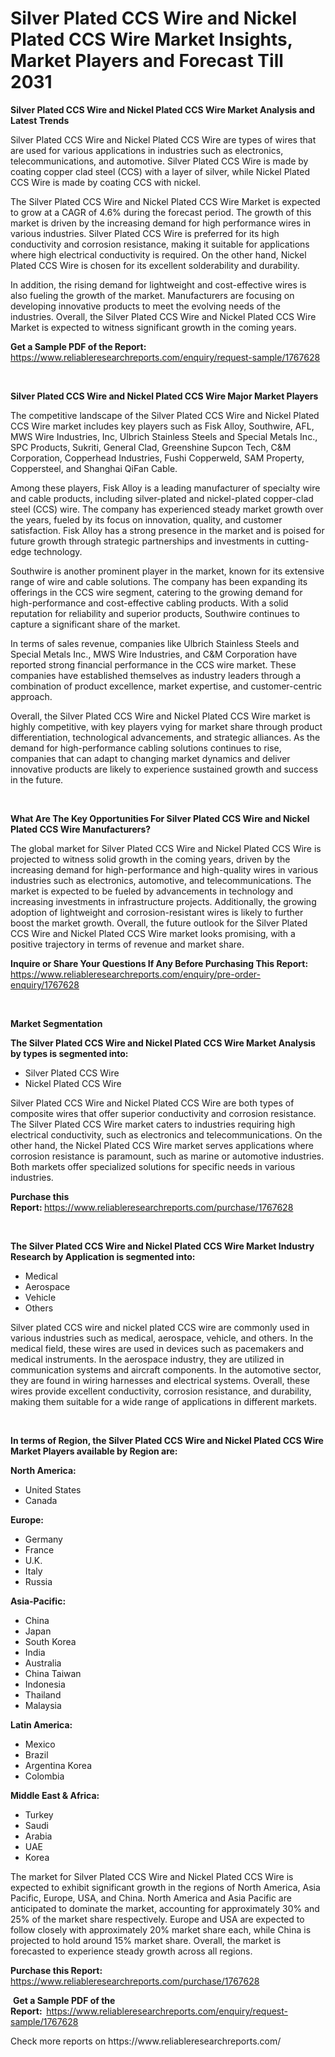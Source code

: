 <p><h1>Silver Plated CCS Wire and Nickel Plated CCS Wire Market Insights, Market Players and Forecast Till 2031</h1></p><p><strong>Silver Plated CCS Wire and Nickel Plated CCS Wire Market Analysis and Latest Trends</strong></p>
<p><p>Silver Plated CCS Wire and Nickel Plated CCS Wire are types of wires that are used for various applications in industries such as electronics, telecommunications, and automotive. Silver Plated CCS Wire is made by coating copper clad steel (CCS) with a layer of silver, while Nickel Plated CCS Wire is made by coating CCS with nickel.</p><p>The Silver Plated CCS Wire and Nickel Plated CCS Wire Market is expected to grow at a CAGR of 4.6% during the forecast period. The growth of this market is driven by the increasing demand for high performance wires in various industries. Silver Plated CCS Wire is preferred for its high conductivity and corrosion resistance, making it suitable for applications where high electrical conductivity is required. On the other hand, Nickel Plated CCS Wire is chosen for its excellent solderability and durability.</p><p>In addition, the rising demand for lightweight and cost-effective wires is also fueling the growth of the market. Manufacturers are focusing on developing innovative products to meet the evolving needs of the industries. Overall, the Silver Plated CCS Wire and Nickel Plated CCS Wire Market is expected to witness significant growth in the coming years.</p></p>
<p><strong>Get a Sample PDF of the Report:&nbsp;</strong> <a href="https://www.reliableresearchreports.com/enquiry/request-sample/1767628">https://www.reliableresearchreports.com/enquiry/request-sample/1767628</a></p>
<p>&nbsp;</p>
<p><strong>Silver Plated CCS Wire and Nickel Plated CCS Wire Major Market Players</strong></p>
<p><p>The competitive landscape of the Silver Plated CCS Wire and Nickel Plated CCS Wire market includes key players such as Fisk Alloy, Southwire, AFL, MWS Wire Industries, Inc, Ulbrich Stainless Steels and Special Metals Inc., SPC Products, Sukriti, General Clad, Greenshine Supcon Tech, C&M Corporation, Copperhead Industries, Fushi Copperweld, SAM Property, Coppersteel, and Shanghai QiFan Cable.</p><p>Among these players, Fisk Alloy is a leading manufacturer of specialty wire and cable products, including silver-plated and nickel-plated copper-clad steel (CCS) wire. The company has experienced steady market growth over the years, fueled by its focus on innovation, quality, and customer satisfaction. Fisk Alloy has a strong presence in the market and is poised for future growth through strategic partnerships and investments in cutting-edge technology.</p><p>Southwire is another prominent player in the market, known for its extensive range of wire and cable solutions. The company has been expanding its offerings in the CCS wire segment, catering to the growing demand for high-performance and cost-effective cabling products. With a solid reputation for reliability and superior products, Southwire continues to capture a significant share of the market.</p><p>In terms of sales revenue, companies like Ulbrich Stainless Steels and Special Metals Inc., MWS Wire Industries, and C&M Corporation have reported strong financial performance in the CCS wire market. These companies have established themselves as industry leaders through a combination of product excellence, market expertise, and customer-centric approach.</p><p>Overall, the Silver Plated CCS Wire and Nickel Plated CCS Wire market is highly competitive, with key players vying for market share through product differentiation, technological advancements, and strategic alliances. As the demand for high-performance cabling solutions continues to rise, companies that can adapt to changing market dynamics and deliver innovative products are likely to experience sustained growth and success in the future.</p></p>
<p>&nbsp;</p>
<p><strong>What Are The Key Opportunities For Silver Plated CCS Wire and Nickel Plated CCS Wire Manufacturers?</strong></p>
<p><p>The global market for Silver Plated CCS Wire and Nickel Plated CCS Wire is projected to witness solid growth in the coming years, driven by the increasing demand for high-performance and high-quality wires in various industries such as electronics, automotive, and telecommunications. The market is expected to be fueled by advancements in technology and increasing investments in infrastructure projects. Additionally, the growing adoption of lightweight and corrosion-resistant wires is likely to further boost the market growth. Overall, the future outlook for the Silver Plated CCS Wire and Nickel Plated CCS Wire market looks promising, with a positive trajectory in terms of revenue and market share.</p></p>
<p><strong>Inquire or Share Your Questions If Any Before Purchasing This Report:</strong> <a href="https://www.reliableresearchreports.com/enquiry/pre-order-enquiry/1767628">https://www.reliableresearchreports.com/enquiry/pre-order-enquiry/1767628</a></p>
<p>&nbsp;</p>
<p><strong>Market Segmentation</strong></p>
<p><strong>The Silver Plated CCS Wire and Nickel Plated CCS Wire Market Analysis by types is segmented into:</strong></p>
<p><ul><li>Silver Plated CCS Wire</li><li>Nickel Plated CCS Wire</li></ul></p>
<p><p>Silver Plated CCS Wire and Nickel Plated CCS Wire are both types of composite wires that offer superior conductivity and corrosion resistance. The Silver Plated CCS Wire market caters to industries requiring high electrical conductivity, such as electronics and telecommunications. On the other hand, the Nickel Plated CCS Wire market serves applications where corrosion resistance is paramount, such as marine or automotive industries. Both markets offer specialized solutions for specific needs in various industries.</p></p>
<p><strong>Purchase this Report:&nbsp;</strong><a href="https://www.reliableresearchreports.com/purchase/1767628">https://www.reliableresearchreports.com/purchase/1767628</a></p>
<p>&nbsp;</p>
<p><strong>The Silver Plated CCS Wire and Nickel Plated CCS Wire Market Industry Research by Application is segmented into:</strong></p>
<p><ul><li>Medical</li><li>Aerospace</li><li>Vehicle</li><li>Others</li></ul></p>
<p><p>Silver plated CCS wire and nickel plated CCS wire are commonly used in various industries such as medical, aerospace, vehicle, and others. In the medical field, these wires are used in devices such as pacemakers and medical instruments. In the aerospace industry, they are utilized in communication systems and aircraft components. In the automotive sector, they are found in wiring harnesses and electrical systems. Overall, these wires provide excellent conductivity, corrosion resistance, and durability, making them suitable for a wide range of applications in different markets.</p></p>
<p>&nbsp;</p>
<p><strong>In terms of Region, the Silver Plated CCS Wire and Nickel Plated CCS Wire Market Players available by Region are:</strong></p>
<p>
    <p> <strong> North America: </strong>
        <ul>
            <li>United States</li>
            <li>Canada</li>
        </ul>
        </p> 
    <p> <strong> Europe: </strong>
        <ul>
            <li>Germany</li>
            <li>France</li>
            <li>U.K.</li>
            <li>Italy</li>
            <li>Russia</li>
        </ul>
        </p> 
    <p> <strong> Asia-Pacific: </strong>
        <ul>
            <li>China</li>
            <li>Japan</li>
            <li>South Korea</li>
            <li>India</li>
            <li>Australia</li>
            <li>China Taiwan</li>
            <li>Indonesia</li>
            <li>Thailand</li>
            <li>Malaysia</li>
        </ul>
        </p> 
    <p> <strong> Latin America: </strong>
        <ul>
            <li>Mexico</li>
            <li>Brazil</li>
            <li>Argentina Korea</li>
            <li>Colombia</li>
        </ul>
        </p> 
    <p> <strong> Middle East & Africa: </strong>
        <ul>
            <li>Turkey</li>
            <li>Saudi</li>
            <li>Arabia</li>
            <li>UAE</li>
            <li>Korea</li>
        </ul>
    </p>
    </p>
<p><p>The market for Silver Plated CCS Wire and Nickel Plated CCS Wire is expected to exhibit significant growth in the regions of North America, Asia Pacific, Europe, USA, and China. North America and Asia Pacific are anticipated to dominate the market, accounting for approximately 30% and 25% of the market share respectively. Europe and USA are expected to follow closely with approximately 20% market share each, while China is projected to hold around 15% market share. Overall, the market is forecasted to experience steady growth across all regions.</p></p>
<p><strong>Purchase this Report: </strong><a href="https://www.reliableresearchreports.com/purchase/1767628">https://www.reliableresearchreports.com/purchase/1767628</a></p>
<p>&nbsp;<strong>Get a Sample PDF of the Report:&nbsp;&nbsp;</strong><a href="https://www.reliableresearchreports.com/enquiry/request-sample/1767628">https://www.reliableresearchreports.com/enquiry/request-sample/1767628</a></p>
<p><strong></strong></p>
<p>Check more reports on https://www.reliableresearchreports.com/</p>